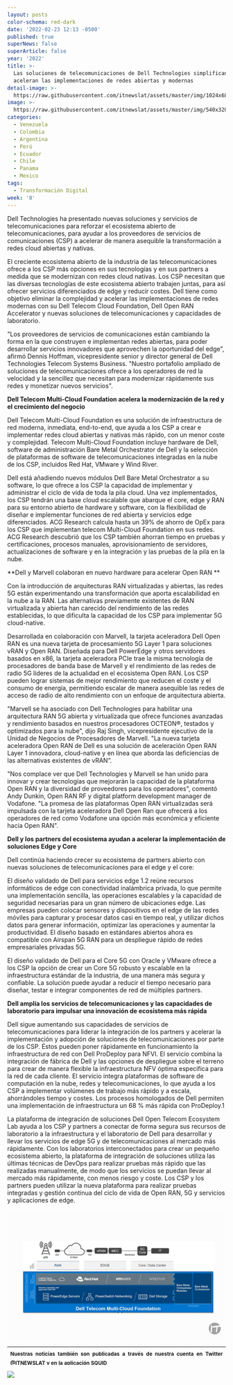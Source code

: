 ```yaml
---
layout: posts
color-schema: red-dark
date: '2022-02-23 12:13 -0500'
published: true
superNews: false
superArticle: false
year: '2022'
title: >-
  Las soluciones de telecomunicaciones de Dell Technologies simplifican y
  aceleran las implementaciones de redes abiertas y modernas 
detail-image: >-
  https://raw.githubusercontent.com/itnewslat/assets/master/img/1024x680/dell-telecom-g.jpg
image: >-
  https://raw.githubusercontent.com/itnewslat/assets/master/img/540x320/dell-telecom-p.jpg
categories:
  - Venezuela
  - Colombia
  - Argentina
  - Perú
  - Ecuador
  - Chile
  - Panama
  - Mexico
tags:
  - Transformación Digital
week: '8'
---
```

Dell Technologies ha presentado nuevas soluciones y servicios de telecomunicaciones para reforzar el ecosistema abierto de telecomunicaciones, para ayudar a los proveedores de servicios de comunicaciones (CSP) a acelerar de manera asequible la transformación a redes cloud abiertas y nativas.

El creciente ecosistema abierto de la industria de las telecomunicaciones ofrece a los CSP más opciones en sus tecnologías y en sus partners a medida que se modernizan con redes cloud nativas. Los CSP necesitan que las diversas tecnologías de este ecosistema abierto trabajen juntas, para así ofrecer servicios diferenciados de edge y reducir costes. Dell tiene como objetivo eliminar la complejidad y acelerar las implementaciones de redes modernas con su Dell Telecom Cloud Foundation, Dell Open RAN Accelerator y nuevas soluciones de telecomunicaciones y capacidades de laboratorio.

"Los proveedores de servicios de comunicaciones están cambiando la forma en la que construyen e implementan redes abiertas, para poder desarrollar servicios innovadores que aprovechen la oportunidad del edge", afirmó Dennis Hoffman, vicepresidente senior y director general de Dell Technologies Telecom Systems Business. "Nuestro portafolio ampliado de soluciones de telecomunicaciones ofrece a los operadores de red la velocidad y la sencillez que necesitan para modernizar rápidamente sus redes y monetizar nuevos servicios".

**Dell Telecom Multi-Cloud Foundation acelera la modernización de la red y el crecimiento del negocio**

 Dell Telecom Multi-Cloud Foundation es una solución de infraestructura de red moderna, inmediata,  end-to-end, que ayuda a los CSP a crear e implementar redes cloud abiertas y nativas más rápido, con un menor coste y complejidad. Telecom Multi-Cloud Foundation incluye hardware de Dell, software  de administración Bare Metal Orchestrator de Dell y la selección de plataformas de software de telecomunicaciones integradas en la nube de los CSP, incluidos Red Hat, VMware y Wind River.

Dell está añadiendo nuevos módulos Dell Bare Metal Orchestrator a su software, lo que ofrece a los CSP la capacidad de implementar y administrar el ciclo de vida de toda la pila cloud. Una vez implementados, los CSP tendrán una base cloud escalable que abarque el core, edge y RAN para su entorno abierto de hardware y software, con la flexibilidad de diseñar e implementar funciones de red abierta y servicios edge diferenciados. ACG Research calcula hasta un 39% de ahorro de OpEx para los CSP que implementan telecom Multi-Cloud Foundation en sus redes. ACG Research descubrió que los CSP también ahorran tiempo en pruebas y certificaciones, procesos manuales, aprovisionamiento de servidores, actualizaciones de software y en la integración y las pruebas de la pila en la nube.

**Dell y Marvell colaboran en nuevo hardware para acelerar Open RAN **

Con la introducción de arquitecturas RAN virtualizadas y abiertas, las redes 5G están experimentando una transformación que aporta escalabilidad en la nube a la RAN. Las alternativas  previamente  existentes de RAN virtualizada y abierta  han carecido del rendimiento de las redes establecidas, lo que dificulta la capacidad de los CSP para implementar 5G cloud-native. 

Desarrollada en colaboración con Marvell, la tarjeta aceleradora Dell Open RAN es una nueva tarjeta de procesamiento 5G Layer 1 para soluciones vRAN y Open RAN.  Diseñada para Dell PowerEdge y otros servidores basados en x86, la tarjeta aceleradora PCIe trae la misma tecnología de procesadores de banda base de Marvell y el rendimiento de las redes de radio 5G líderes de la actualidad en el ecosistema Open RAN. Los CSP pueden lograr sistemas de mejor rendimiento que reducen el coste y el consumo de energía,  permitiendo escalar de manera asequible las redes de acceso de radio de alto rendimiento con un enfoque de arquitectura abierta. 

"Marvell se ha asociado con Dell Technologies para habilitar una arquitectura RAN 5G abierta y virtualizada que ofrece funciones avanzadas y rendimiento basados en nuestros procesadores OCTEON®, testados y optimizados para la nube", dijo Raj Singh, vicepresidente ejecutivo de la Unidad de Negocios de Procesadores de Marvell. "La nueva tarjeta aceleradora Open RAN de Dell es una solución de aceleración Open RAN Layer 1 innovadora, cloud-native y en línea que aborda las deficiencias de las alternativas existentes de vRAN”.  

"Nos complace ver que Dell Technologies y Marvell se han unido para innovar y crear tecnologías que mejorarán la capacidad de la plataforma Open RAN y la diversidad de proveedores para los operadores", comentó Andy Dunkin, Open RAN RF y digital platform development manager de Vodafone. "La promesa de las plataformas Open RAN virtualizadas será impulsada con la tarjeta aceleradora Dell Open Ran que ofrecerá a los operadores de red como Vodafone una opción más económica y eficiente hacia Open RAN".

**Dell y los partners del ecosistema ayudan a acelerar la implementación de soluciones Edge y Core** 

Dell continúa haciendo crecer su ecosistema de partners abierto con nuevas soluciones de telecomunicaciones para el edge y el core:

El diseño validado de Dell para servicios edge 1.2 reúne recursos informáticos de edge con conectividad inalámbrica privada, lo que permite una implementación sencilla, las operaciones escalables y la capacidad de seguridad necesarias para un gran número de ubicaciones edge. Las empresas pueden colocar sensores y dispositivos en el edge de las redes móviles para capturar y procesar datos casi en tiempo real, y utilizar dichos datos para generar información, optimizar las operaciones y aumentar la productividad. El diseño basado en estándares abiertos ahora es compatible con Airspan 5G RAN para un despliegue rápido de redes empresariales privadas 5G.

El diseño validado de Dell para el Core 5G con Oracle y VMware ofrece a los CSP la opción de crear un Core 5G robusto y escalable en la infraestructura estándar de la industria, de una manera más segura y confiable. La solución puede ayudar a reducir el tiempo necesario para diseñar, testar e integrar componentes de red de múltiples partners.

**Dell amplía los servicios de telecomunicaciones y las capacidades de laboratorio para impulsar una innovación de ecosistema más rápida**
	
Dell sigue aumentando sus capacidades de servicios de telecomunicaciones para liderar la integración de los partners y acelerar la implementación y adopción de soluciones de telecomunicaciones por parte de los CSP. Éstos pueden poner rápidamente en funcionamiento la infraestructura de red con Dell ProDeploy para NFVI. El servicio combina la integración de fábrica de Dell y las opciones de despliegue sobre el terreno para crear de manera flexible la infraestructura NFV óptima específica para la red de cada cliente. El servicio integra plataformas de software de computación en la nube, redes y telecomunicaciones, lo que ayuda a los CSP a implementar volúmenes de trabajo más rápido y a escala, ahorrándoles tiempo y costes.  Los procesos homologados de Dell permiten una implementación de infraestructura un 68 % más rápida con ProDeploy.1

La plataforma de integración de soluciones Dell Open Telecom Ecosystem Lab ayuda a los CSP y partners a conectar de forma segura sus recursos de laboratorio a la infraestructura y el laboratorio de Dell para desarrollar y llevar los servicios de edge 5G y de telecomunicaciones al mercado más rápidamente. Con los laboratorios interconectados para crear un pequeño ecosistema abierto, la plataforma de integración de soluciones utiliza las últimas técnicas de DevOps para realizar pruebas más rápido que las realizadas manualmente, de modo que los servicios se puedan llevar al mercado más rápidamente, con menos riesgo y coste. Los CSP y los partners pueden utilizar la nueva plataforma para realizar pruebas integradas y gestión continua del ciclo de vida de Open RAN, 5G y servicios y aplicaciones de edge.

![](https://raw.githubusercontent.com/itnewslat/assets/master/img/540x320/dell-telecom-p.jpg)

<table style="height: 42px;" width="569">
<tbody>
<tr>
<td style="text-align: justify;"><sub><strong>Nuestras noticias también son publicadas a través de nuestra cuenta en Twitter <a href="https://twitter.com/itnewslat?lang=es">@ITNEWSLAT</a> y en la aplicación <a href="https://squidapp.co/en/">SQUID</a></strong></sub></td>
</tr>
</tbody>
</table>

<img src="https://tracker.metricool.com/c3po.jpg?hash=56f88a41e39ab42c063cc51676587a04"/>